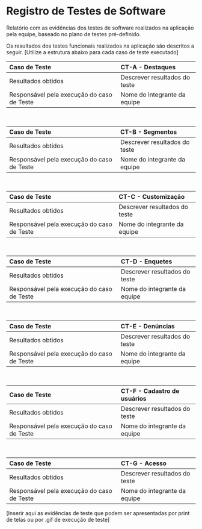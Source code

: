 # Registro de Testes de Software

Relatório com as evidências dos testes de software realizados na aplicação pela equipe, baseado no plano de testes pré-definido.

Os resultados dos testes funcionais realizados na aplicação são descritos a seguir. [Utilize a estrutura abaixo para cada caso de teste executado]

|Caso de Teste    | CT-A - Destaques |
|:---|:---|
| Resultados obtidos | Descrever resultados do teste  |
| Responsável pela execução do caso de Teste | Nome do integrante da equipe |

<br>

|Caso de Teste    | CT-B - Segmentos |
|:---|:---|
| Resultados obtidos | Descrever resultados do teste  |
| Responsável pela execução do caso de Teste | Nome do integrante da equipe |

<br>

|Caso de Teste    | CT-C - Customização |
|:---|:---|
| Resultados obtidos | Descrever resultados do teste  |
| Responsável pela execução do caso de Teste | Nome do integrante da equipe |

<br>

|Caso de Teste    | CT-D - Enquetes |
|:---|:---|
| Resultados obtidos | Descrever resultados do teste  |
| Responsável pela execução do caso de Teste | Nome do integrante da equipe |

<br>

|Caso de Teste    | CT-E - Denúncias |
|:---|:---|
| Resultados obtidos | Descrever resultados do teste  |
| Responsável pela execução do caso de Teste | Nome do integrante da equipe |

<br>

|Caso de Teste    | CT-F - Cadastro de usuários |
|:---|:---|
| Resultados obtidos | Descrever resultados do teste  |
| Responsável pela execução do caso de Teste | Nome do integrante da equipe |

<br>

|Caso de Teste    | CT-G - Acesso |
|:---|:---|
| Resultados obtidos | Descrever resultados do teste  |
| Responsável pela execução do caso de Teste | Nome do integrante da equipe |

[Inserir aqui as evidências de teste que podem ser apresentadas por print de telas ou por .gif de execução de teste]
